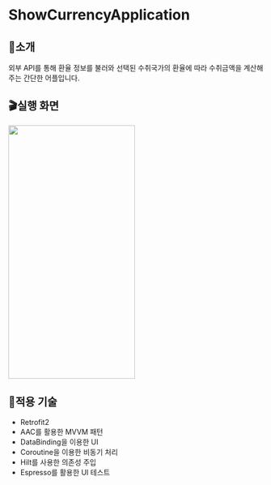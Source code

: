 # ShowCurrencyApplication
## 🤗소개
외부 API를 통해 환율 정보를 불러와
선택된 수취국가의 환율에 따라 수취금액을 계산해주는 간단한 어플입니다.

## 🎬실행 화면
<img src ="https://user-images.githubusercontent.com/44759382/167129199-0dba1c04-e6bd-4b51-99b4-20dee309b2c7.gif" width="250" height="500"/>

## 🔧적용 기술 
- Retrofit2
- AAC를 활용한 MVVM 패턴
- DataBinding을 이용한 UI
- Coroutine을 이용한 비동기 처리
- Hilt를 사용한 의존성 주입
- Espresso를 활용한 UI 테스트 
